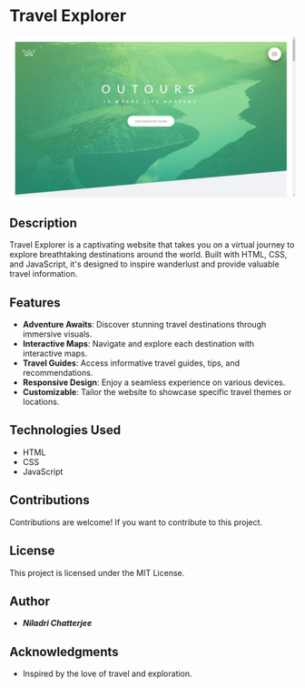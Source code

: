 # Travel Explorer

![Website Screenshot](https://github.com/niladri-1/Travel-website/blob/main/img/Demo.png)

## Description

Travel Explorer is a captivating website that takes you on a virtual journey to explore breathtaking destinations around the world. Built with HTML, CSS, and JavaScript, it's designed to inspire wanderlust and provide valuable travel information.

## Features

- **Adventure Awaits**: Discover stunning travel destinations through immersive visuals.
- **Interactive Maps**: Navigate and explore each destination with interactive maps.
- **Travel Guides**: Access informative travel guides, tips, and recommendations.
- **Responsive Design**: Enjoy a seamless experience on various devices.
- **Customizable**: Tailor the website to showcase specific travel themes or locations.

## Technologies Used

- HTML
- CSS
- JavaScript

## Contributions

Contributions are welcome! If you want to contribute to this project.

## License

This project is licensed under the MIT License.

## Author

- ***Niladri Chatterjee***

## Acknowledgments

- Inspired by the love of travel and exploration.

